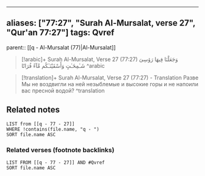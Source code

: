 
---
aliases: ["77:27", "Surah Al-Mursalat, verse 27", "Qur'an 77:27"]
tags: Qvref
---

parent:: [[q - Al-Mursalat (77)|Al-Mursalat]]

> [!arabic]+ Surah Al-Mursalat, Verse 27 (77:27)
> <span class="quran-arabic">وَجَعَلْنَا فِيهَا رَوَٰسِىَ شَـٰمِخَـٰتٍ وَأَسْقَيْنَـٰكُم مَّآءً فُرَاتًا</span>
^arabic

> [!translation]+ Surah Al-Mursalat, Verse 27 (77:27) - Translation
> Разве Мы не воздвигли на ней незыблемые и высокие горы и не напоили вас пресной водой?
^translation



## Related notes
```dataview
LIST from [[q - 77 - 27]]
WHERE !contains(file.name, "q - ")
SORT file.name ASC
```

### Related verses (footnote backlinks)
```dataview
LIST FROM [[q - 77 - 27]] AND #Qvref
SORT file.name ASC
```

